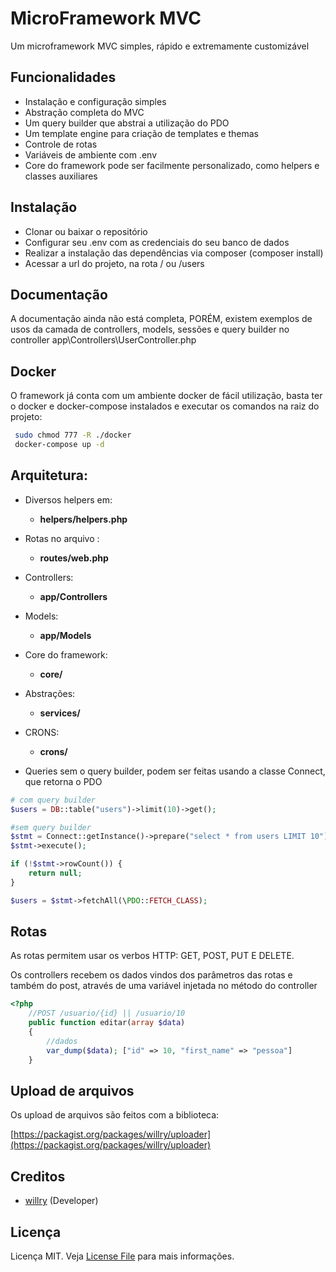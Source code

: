 # MicroFramework MVC

Um microframework MVC simples, rápido e extremamente customizável

## Funcionalidades

- Instalação e configuração simples
- Abstração completa do MVC
- Um query builder que abstrai a utilização do PDO
- Um template engine para criação de templates e themas
- Controle de rotas
- Variáveis de ambiente com .env
- Core do framework pode ser facilmente personalizado, como helpers e classes auxiliares

## Instalação

- Clonar ou baixar o repositório
- Configurar seu .env com as credenciais do seu banco de dados
- Realizar a instalação das dependências via composer (composer install)
- Acessar a url do projeto, na rota / ou /users


## Documentação

A documentação ainda não está completa, PORÉM, existem exemplos
de usos da camada de controllers, models, sessões e query builder
no controller app\Controllers\UserController.php


## Docker

O framework já conta com um ambiente docker de fácil utilização,
basta ter o docker e docker-compose instalados e executar os comandos na raiz do projeto:

```bash
 sudo chmod 777 -R ./docker
 docker-compose up -d
```

## Arquitetura:

- Diversos helpers em: 
  - **helpers/helpers.php**
- Rotas no arquivo :
  - **routes/web.php**
- Controllers: 
  - **app/Controllers**
- Models:
  - **app/Models**

- Core do framework:
  - **core/**
- Abstrações:
  - **services/**
- CRONS:
  - **crons/**
- Queries sem o query builder, podem ser feitas usando a classe Connect, que retorna o PDO
```php
# com query builder
$users = DB::table("users")->limit(10)->get();

#sem query builder
$stmt = Connect::getInstance()->prepare("select * from users LIMIT 10");
$stmt->execute();

if (!$stmt->rowCount()) {
    return null;
}

$users = $stmt->fetchAll(\PDO::FETCH_CLASS);
```

## Rotas

As rotas permitem usar os verbos HTTP: GET, POST, PUT E DELETE.

Os controllers recebem os dados vindos dos parâmetros das rotas e também do post, através
de uma variável injetada no método do controller

```php
<?php
    //POST /usuario/{id} || /usuario/10
    public function editar(array $data)
    {
        //dados 
        var_dump($data); ["id" => 10, "first_name" => "pessoa"]
    }
```

## Upload de arquivos

Os upload de arquivos são feitos com a biblioteca:

[https://packagist.org/packages/willry/uploader](https://packagist.org/packages/willry/uploader)

## Creditos

- [willry](https://github.com/willry) (Developer)

## Licença

Licença MIT. Veja [License File](https://github.com/willry/microframework/blob/master/LICENSE) para mais informações.
